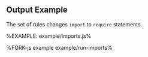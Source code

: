 
## Output Example

The set of rules changes `import` to `require` statements.

%EXAMPLE: example/imports.js%

%FORK-js example example/run-imports%

<!-- ## Rules

The replacement sequence consists of a number of rules, which produce the most reliable result when put together. See [`Rule Type` in restream](https://github.com/artdecocode/restream#rule-type) for more info about how rules work. -->
